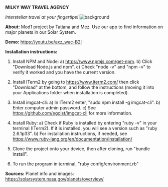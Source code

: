    **MILKY WAY TRAVEL AGENCY**
   
   _Interstellar travel at your fingertips!_
   ![background](/1.png)
   
   **About:** Mod1 project by Tatiana and Mez. Use our app to find information on major planets in our Solar System.
   
   **Demo:** https://youtu.be/axz_wac-B2I
   
   **Installation instructions:**

1. Install NPM and Node: a) https://www.npmjs.com/get-npm. b) Click "Download Node.js and npm". c) Check "node -v" and "npm -v" to verify it worked and you have the current version.

2. Install ITerm2 by going to https://www.iterm2.com/ then click "Download" at the bottom, and follow the instructions (moving it into your Applications folder when installation is completed).

3. Install imgcat-cli: a) In ITerm2 enter, "sudo npm install -g imgcat-cli". b) Enter computer admin password. c) See https://github.com/egoist/imgcat-cli for more information.

4. Install Ruby: a) Check if Ruby is installed by entering "ruby -v" in your terminal (ITerm2). If it is installed, you will see a version such as "ruby 2.6.1p33". b) For installation instructions, if needed, see https://www.ruby-lang.org/en/documentation/installation/

5. Clone the project onto your device, then after cloning, run "bundle install".

6. To run the program in terminal, "ruby config/environment.rb"
     
     
     
     
     
     
     
     
     
     
     
     
     
     
**Sources:** Planet info and images: https://solarsystem.nasa.gov/planets/overview/
